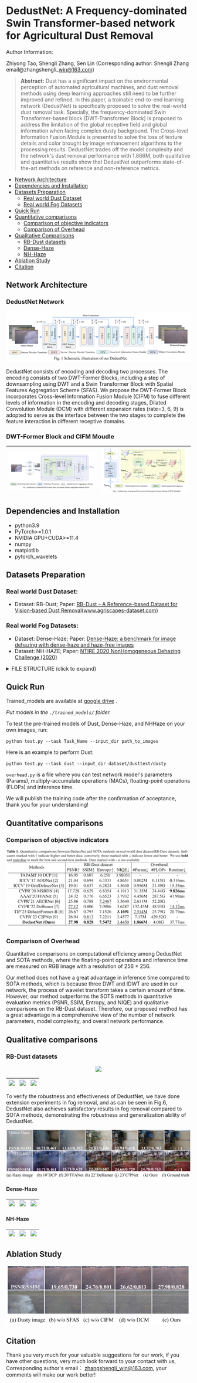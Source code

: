 # DedustNet: A Frequency-dominated Swin Transformer-based network for Agricultural Dust Removal

Author Information:

Zhiyong Tao, Shengli Zhang, Sen Lin (Corresponding author: Shengli Zhang  email@zhangshengli\_win@163.com)

>__Abstract:__ Dust has a significant impact on the environmental perception of automated agricultural machines, and dust removal methods using deep learning approaches still need to be further improved and refined. In this paper, a trainable end-to-end learning network (DedustNet) is specifically proposed to solve the real-world dust removal task. Specially, the frequency-dominated Swin Transformer-based block (DWT-Transformer Block) is proposed to address the limitation of the global receptive field and global information when facing complex dusty background. The Cross-level Information Fusion Module is presented to solve the loss of texture details and color brought by image enhancement algorithms to the processing results. DedustNet trades off the model complexity and the network's dust removal performance with 1.866M, both qualitative and quantitative results show that DedustNet outperforms state-of-the-art methods on reference and non-reference metrics.

* [Network Architecture](https://github.com/shengli666666/DedustNet#network-architecture)
* [Dependencies and Installation](https://github.com/shengli666666/DedustNet#Dependencies-and-Installation)
* [Datasets Preparation](https://github.com/shengli666666/DedustNet#Datasets-Preparation)
    * [Real world Dust Dataset ](https://github.com/shengli666666/DedustNet#Real-world-Dust-Dataset)
    * [Real world Fog Datasets](https://github.com/shengli666666/DedustNet#Real-world-Fog-Datasets)
* [Quick Run](https://github.com/shengli666666/DedustNet#Quick-Run)
* [Quantitative comparisons](https://github.com/shengli666666/DedustNet#Quantitative-comparisons)
    * [Comparison of objective indicators](https://github.com/shengli666666/DedustNet#Comparison-of-objective-indicators)
    * [Comparison of Overhead](https://github.com/shengli666666/DedustNet#Comparison-of-Overhead)
* [Qualitative Comparisons](https://github.com/shengli666666/DedustNet#Qualitative-Comparisons)
    * [RB-Dust datasets](https://github.com/shengli666666/DedustNet#RB-Dust-datasets)
    * [Dense-Haze](https://github.com/shengli666666/DedustNet#Dense-Haze)
    * [NH-Haze](https://github.com/shengli666666/DedustNet#NH-Haze)  
* [Ablation Study](https://github.com/shengli666666/DedustNet#Ablation-Study)
* [Citation](https://github.com/shengli666666/DedustNet#Citation)
   
## Network Architecture

### DedustNet Network

<center>
    <img src='network/networknew.png'>
</center>

DedustNet consists of encoding and decoding two processes. The encoding consists of two DWT-Former Blocks, including a step of downsampling using DWT and a Swin Transformer Block with Spatial Features Aggregation Scheme (SFAS). We propose the DWT-Former Block incorporates Cross-level Information Fusion Module (CIFM) to fuse different levels of information in the encoding and decoding stages, Dilated Convolution Module (DCM) with different expansion rates (rate=3, 6, 9) is adopted to serve as the interface between the two stages to complete the feature interaction in different receptive domains.

### DWT-Former Block and CIFM Moudle

|<img src="network/dwtnew.png">|<img src="network/cifmnew.png">|
|:-:|:-:|

## Dependencies and Installation

* python3.9
* PyTorch>=1.0.1
* NVIDIA GPU+CUDA>=11.4
* numpy
* matplotlib
* pytorch_wavelets
## Datasets Preparation

### Real world Dust Dataset:

* Dataset: RB-Dust; Paper: [RB-Dust – A Reference-based Dataset for Vision-based Dust Removal](https://arxiv.org/pdf/2306.07244.pdf)(www.agriscapes-dataset.com)

### Real world Fog Datasets:

* Dataset: Dense-Haze; Paper: [Dense-Haze: a benchmark for image dehazing with dense-haze and haze-free images](https://arxiv.org/pdf/1904.02904.pdf)
* Dataset: NH-HAZE; Paper: [NTIRE 2020 NonHomogeneous Dehazing Challenge (2020)](https://competitions.codalab.org/competitions/22236)
<details>
<summary> FILE STRUCTURE (click to expand) </summary>

```
    DedustNet
    |-- README.md
    |-- datasets
      |-- dust
          |-- dusty
              |-- *.png
          |-- clear
              |-- *.png
      |-- dense
          |-- hazy
              |-- *.png
          |-- clear
              |-- *.png
      |-- nhhaze
          |-- hazy
              |-- *.png
          |-- clear
              |-- *.png
```
</details>

## Quick Run

Trained_models are available at [google drive](https://drive.google.com/drive/my-drive?hl=zh-cn) .

*Put  models in the `./trained_models/` folder.*

To test the pre-trained models of Dust, Dense-Haze, and NHHaze on your own images, run:
```shell
python test.py --task Task_Name --input_dir path_to_images
```
Here is an example to perform Dust:

```shell
python test.py --task dust --input_dir dataset/dusttest/dusty
```
`overhead.py` is a file where you can test network model's parameters (Params), multiply-accumulate operations (MACs), floating-point operations (FLOPs) and inference time.

We will publish the training code after the confirmation of acceptance, thank you for your understanding!

## Quantitative comparisons

### Comparison of objective indicators

<center>
    <img src='images/Quantitative comparisons.png'>
</center>

### Comparison of Overhead

Quantitative comparisons on computational efficiency among DedustNet and SOTA methods, where the floating-point operations and inference time are measured on RGB image with a resolution of 256 × 256.

Our method does not have a great advantage in inference time compared to SOTA methods, which is because three DWT and IDWT are used in our network, the process of wavelet transform takes a certain amount of time. However, our method outperforms the SOTS methods in quantitative evaluation metrics (PSNR, SSIM, Entropy, and NIQE) and qualitative comparisons on the RB-Dust dataset. Therefore, our proposed method has a great advantage in a comprehensive view of the number of network parameters, model complexity, and overall network performance.

## Qualitative comparisons

### RB-Dust datasets

<center>
    <img src='images/dustall.png'>
</center>

|<img src=".\images\dust1.gif">|<img src=".\images\dust2.gif">|<img src=".\images\dust3.gif">|
|:-:|:-:|:-:|

To verify the robustness and effectiveness of DedustNet, we have done extension experiments in fog removal, and as can be seen in Fig.6, DedustNet also achieves satisfactory results in fog removal compared to SOTA methods, demonstrating the robustness and generalization ability of DedustNet.

<center>
    <img src='images/haze.png'>
</center>

#### Dense-Haze

|<img src=".\images\dense1.gif">|<img src=".\images\dense4.gif">|<img src=".\images\dense5.gif">|
|:-:|:-:|:-:|


#### NH-Haze

|<img src=".\images\nh3.gif">|<img src=".\images\nh6.gif">|<img src=".\images\nh8.gif">|
|:-:|:-:|:-:|

## Ablation Study

<center>
    <img src='images/ablationbig.png'>
</center>

## Citation

Thank you very much for your valuable suggestions for our work, if you have other questions, very much look forward to your contact with us, Corresponding author's email： zhangshengli_win@163.com, your comments will make our work better!
